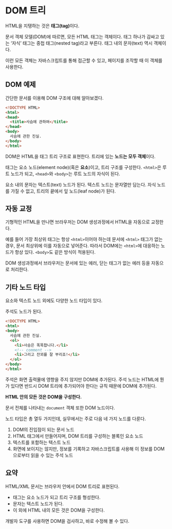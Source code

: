 # DOM 트리
HTML을 지탱하는 것은 <strong>태그(tag)</strong>이다.

문서 객체 모델(DOM)에 따르면, 모든 HTML 태그는 객체이다. 태그 하나가 감싸고 있는 ‘자식’ 태그는 중첩 태그(nested tag)라고 부른다. 태그 내의 문자(text) 역시 객체이다.

이런 모든 객체는 자바스크립트를 통해 접근할 수 있고, 페이지를 조작할 때 이 객체를 사용한다.

## DOM 예제
간단한 문서를 이용해 DOM 구조에 대해 알아보겠다.
```html
<!DOCTYPE HTML>
<html>
<head>
  <title>사슴에 관하여</title>
</head>
<body>
  사슴에 관한 진실.
</body>
</html>
```
DOM은 HTML을 태그 트리 구조로 표현한다. 트리에 있는 **노드는 모두 객체**이다.

태그는 요소 노드(element node)(혹은 **요소**)이고, 트리 구조를 구성한다. `<html>`은 루트 노드가 되고, `<head>`와 `<body>`는 루트 노드의 자식이 된다.

요소 내의 문자는 텍스트(text) 노드가 된다. 텍스트 노드는 문자열만 담는다. 자식 노드를 가질 수 없고, 트리의 끝에서 잎 노드(leaf node)가 된다.


## 자동 교정
기형적인 HTML을 만나면 브라우저는 DOM 생성과정에서 HTML을 자동으로 교정한다.

예를 들어 가장 최상위 태그는 항상  `<html>`이어야 하는데 문서에  `<html>`  태그가 없는 경우, 문서 최상위에 이를 자동으로 넣어준다. 따라서 DOM에는  `<html>`에 대응하는 노드가 항상 있다.  `<body>`도 같은 방식이 적용된다.

DOM 생성과정에서 브라우저는 문서에 있는 에러, 닫는 태그가 없는 에러 등을 자동으로 처리한다.

## 기타 노드 타입
요소와 텍스트 노드 외에도 다양한 노드 타입이 있다.

주석도 노드가 된다.
```html
<!DOCTYPE HTML>
<html>
<body>
  사슴에 관한 진실.
  <ol>
    <li>사슴은 똑똑합니다.</li>
    <!-- comment -->
    <li>그리고 잔꾀를 잘 부리죠!</li>
  </ol>
</body>
</html>
```
주석은 화면 출력물에 영향을 주지 않지만 DOM에 추가된다. 주석 노드는 HTML에 뭔가 있다면 반드시 DOM 트리에 추가되어야 한다는 규칙 때문에 DOM에 추가된다.

**HTML 안의 모든 것은 DOM을 구성한다.**

문서 전체를 나타내는 `document` 객체 또한 DOM 노드이다.

노드 타입은 총 열두 가지인데, 실무에서는 주로 다음 네 가지 노드를 다룬다.
1.  DOM의 진입점이 되는  문서  노드
2.  HTML 태그에서 만들어지며, DOM 트리를 구성하는 블록인 요소 노드
3.  텍스트를 포함하는 텍스트 노드
4.  화면에 보이지는 않지만, 정보를 기록하고 자바스크립트를 사용해 이 정보를 DOM으로부터 읽을 수 있는 주석 노드

## 요약
HTML/XML 문서는 브라우저 안에서 DOM 트리로 표현된다.
-   태그는 요소 노드가 되고 트리 구조를 형성한다.
-   문자는 텍스트 노드가 된다.
-   이 외에 HTML 내의 모든 것은 DOM을 구성한다.

개발자 도구를 사용하면 DOM을 검사하고, 바로 수정해 볼 수 있다.
